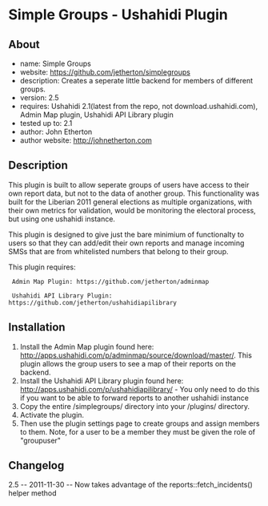 Simple Groups - Ushahidi Plugin
====================


About
----------
* name: Simple Groups
* website: https://github.com/jetherton/simplegroups
* description: Creates a seperate little backend for members of different groups.
* version: 2.5
* requires: Ushahidi 2.1(latest from the repo, not download.ushahidi.com),  Admin Map plugin, Ushahidi API Library plugin
* tested up to: 2.1
* author: John Etherton
* author website: http://johnetherton.com

Description
------------------
This plugin is built to allow seperate groups of users have access to their own report data, but not to the data of another group. This functionality was built for the Liberian 2011 general elections as multiple organizations, with their own metrics for validation, would be monitoring the electoral process, but using one ushahidi instance. 

This plugin is designed to give just the bare minimium of functionalty to users so that they can add/edit their own reports and manage incoming SMSs that are from whitelisted numbers that belong to their group.


This plugin requires:

	 Admin Map Plugin: https://github.com/jetherton/adminmap
	 
	 Ushahidi API Library Plugin: https://github.com/jetherton/ushahidiapilibrary


Installation
----------------
1. Install the Admin Map plugin found here: http://apps.ushahidi.com/p/adminmap/source/download/master/. This plugin allows the group users to see a map of their reports on the backend.
2. Install the Ushahidi API Library plugin found here: http://apps.ushahidi.com/p/ushahidiapilibrary/ - You only need to do this if you want to be able to forward reports to another ushahidi instance
3. Copy the entire /simplegroups/ directory into your /plugins/ directory.
4. Activate the plugin.
5. Then use the plugin settings page to create groups and assign members to them. Note, for a user to be a member they must be given the role of "groupuser"

Changelog
----------------
2.5 -- 2011-11-30 -- Now takes advantage of the reports::fetch_incidents() helper method


